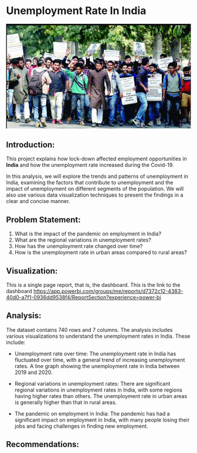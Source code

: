 # Unemployment Rate In India

![](Image2.png)

## Introduction:

This project explains how lock-down affected employment opportunities in **India** and how the unemployment rate increased during the Covid-19.

In this analysis, we will explore the trends and patterns of unemployment in India, examining the factors that contribute to unemployment and the impact of unemployment on different segments of the population. We will also use various data visualization techniques to present the findings in a clear and concise manner. 

## Problem Statement:

1.	What is the impact of the pandemic on employment in India?
2.	What are the regional variations in unemployment rates?
3.	How has the unemployment rate changed over time?
4.	How is the unemployment rate in urban areas compared to rural areas?

## Visualization:

This is a single page report, that is, the dashboard. This is the link to the dashboard ![]()https://app.powerbi.com/groups/me/reports/d7372c12-4383-40d0-a7f1-0936dd9538f4/ReportSection?experience=power-bi

## Analysis:

The dataset contains 740 rows and 7 columns. The analysis includes various visualizations to understand the unemployment rates in India. These include:

- Unemployment rate over time: The unemployment rate in India has fluctuated over time, with a general trend of increasing unemployment rates. A line graph showing the unemployment rate in India between 2019 and 2020.

- Regional variations in unemployment rates: There are significant regional variations in unemployment rates in India, with some regions having higher rates than others. The unemployment rate in urban areas is generally higher than that in rural areas.

- The pandemic on employment in India: The pandemic has had a significant impact on employment in India, with many people losing their jobs and facing challenges in finding new employment.

## Recommendations:



